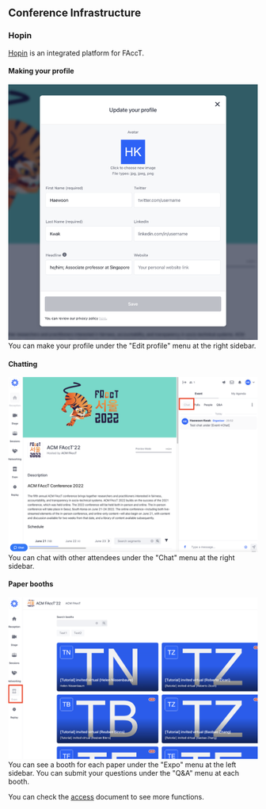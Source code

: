 ## Conference Infrastructure

### Hopin
[Hopin](https://hopin.com/events/acm-facct-22) is an integrated platform for FAccT. 

#### Making your profile
![Hopin screenshot](img/hopin_profile.png)
You can make your profile under the "Edit profile" menu at the right sidebar.

#### Chatting
![Hopin screenshot](img/hopin_chat.png)
You can chat with other attendees under the "Chat" menu at the right sidebar. 

#### Paper booths
![Hopin screenshot](img/hopin_booth.png)
You can see a booth for each paper under the "Expo" menu at the left sidebar. You can submit your questions under the "Q&A" menu at each booth. 

You can check the [access](/access.md) document to see more functions.

